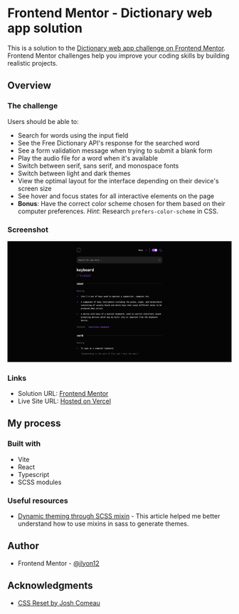 # Frontend Mentor - Dictionary web app solution

This is a solution to the [Dictionary web app challenge on Frontend Mentor](https://www.frontendmentor.io/challenges/dictionary-web-app-h5wwnyuKFL). Frontend Mentor challenges help you improve your coding skills by building realistic projects.

## Overview

### The challenge

Users should be able to:

- Search for words using the input field
- See the Free Dictionary API's response for the searched word
- See a form validation message when trying to submit a blank form
- Play the audio file for a word when it's available
- Switch between serif, sans serif, and monospace fonts
- Switch between light and dark themes
- View the optimal layout for the interface depending on their device's screen size
- See hover and focus states for all interactive elements on the page
- **Bonus**: Have the correct color scheme chosen for them based on their computer preferences. _Hint_: Research `prefers-color-scheme` in CSS.

### Screenshot

![](./screenshots/screenshot.png)

### Links

- Solution URL: [Frontend Mentor](https://www.frontendmentor.io/solutions/dictionary-web-app-vite-react-typescript-nMfNFGMN1_)
- Live Site URL: [Hosted on Vercel](https://dictionary-web-app-sigma-six.vercel.app/)

## My process

### Built with

- Vite
- React
- Typescript
- SCSS modules

### Useful resources

- [Dynamic theming through SCSS mixin](https://david-x.medium.com/light-mode-dark-mode-dynamic-theming-through-scss-mixin-c86e57a4de49) - This article helped me better understand how to use mixins in sass to generate themes.

## Author

- Frontend Mentor - [@jlyon12](https://www.frontendmentor.io/profile/jlyon12)

## Acknowledgments

- [CSS Reset by Josh Comeau ](https://www.joshwcomeau.com/css/custom-css-reset/)
